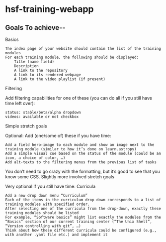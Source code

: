 # hsf-training-webapp

Goals To achieve--
----------------------------------------------

Basics

    The index page of your website should contain the list of the training modules
    For each training module, the following should be displayed:
        Title (name field)
        Description
        A link to the repository
        A link to its rendered webpage
        A link to the video playlist (if present)

Filtering

Add filtering capabilities for one of these (you can do all if you still have time left over):

    status: stable/beta/alpha dropdown
    videos: available or not checkbox


Simple stretch goals

Optional: Add (one/some of) these if you have time:

    Add a field hero-image to each module and show an image next to the training module (similar to how it’s done on learn.astropy)
    Add a simple visual cue based on the status of the module (could be an icon, a choice of color, …)
    Add alt-texts to the filtering menus from the previous list of tasks

You don’t need to go crazy with the formatting, but it’s good to see that you know some CSS.
Slightly more involved stretch goals

Very optional if you still have time:
Curricula

    Add a new drop down menu “Curriculum”
    Each of the items in the curriculum drop down corresponds to a list of training modules with specified order.
    After selecting one of the curricula from the drop-down, exactly these training modules should be listed
    For example, “Software basics” might list exactly the modules from the “Basics” section of our current training center (“The Unix Shell”, “Version controlling with git”, …)
    Think about how these different curricula could be configured (e.g., with another .yaml file etc.) and implement it



